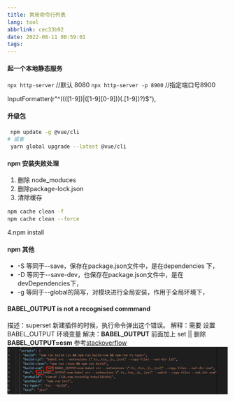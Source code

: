 ```yaml
---
title: 常用命令行列表
lang: tool
abbrlink: cec33b92
date: 2022-08-11 08:59:01
tags:
---
```


 #### 起一个本地静态服务
 `npx http-server` //默认 8080
 `npx http-server -p 8900` //指定端口号8900
<!-- more -->
 InputFormatter(r"^((([1-9])|([1-9][0-9]))(.[1-9])?)$"),


#### 升级包
```bash
 npm update -g @vue/cli
# 或者
 yarn global upgrade --latest @vue/cli
```

#### npm 安装失败处理
1. 删除 node_moduces
2. 删除package-lock.json
3. 清除缓存
```bash
npm cache clean -f
npm cache clean --force
```
4.npm install
#### npm 其他
+ -S  等同于--save，保存在package.json文件中，是在dependencies 下，
+ -D  等同于--save-dev，也保存在package.json文件中，是在devDependencies下，
+ -g  等同于--global的简写，对模块进行全局安装，作用于全局环境下，

####  BABEL_OUTPUT is not a recognised commmand
描述：superset 新建插件的时候，执行命令弹出这个错误。
解释：需要 设置 BABEL_OUTPUT 环境变量
解决：**BABEL_OUTPUT** 前面加上 set || 删除 **BABEL_OUTPUT=esm** 参考[stackoverflow](https://stackoverflow.com/questions/26262196/debug-is-not-a-recognized-command-express)
![截图](../../images/npm_20230313151233.png)

